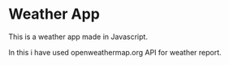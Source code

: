 # Weather App 

This is a weather app made in Javascript.

In this i have used openweathermap.org API for weather report.


